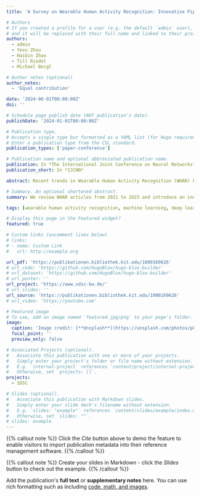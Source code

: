 ```yaml
---
title: 'A Survey on Wearable Human Activity Recognition: Innovative Pipeline Development for Enhanced Research and Practice'

# Authors
# If you created a profile for a user (e.g. the default `admin` user), write the username (folder name) here
# and it will be replaced with their full name and linked to their profile.
authors:
  - admin
  - Yexu Zhou
  - Haibin Zhao
  - Till Riedel
  - Michael Beigl

# Author notes (optional)
author_notes:
  - 'Equal contribution'

date: '2024-06-01T00:00:00Z'
doi: ''

# Schedule page publish date (NOT publication's date).
publishDate: '2024-01-01T00:00:00Z'

# Publication type.
# Accepts a single type but formatted as a YAML list (for Hugo requirements).
# Enter a publication type from the CSL standard.
publication_types: ['paper-conference']

# Publication name and optional abbreviated publication name.
publication: In *The International Joint Conference on Neural Networks*
publication_short: In *IJCNN*

abstract: Recent trends in Wearable Human Activity Recognition (WHAR) have led to an unprecedented 42.9\% increase in scholarly articles in 2022, underscoring the urgency for a comprehensive review to systematically categorize their varied research directions. Moreover, our analysis reveals that the contributions of current articles often deviate from the traditional stages of the human activity recognition pipeline, as established in prior literature. This misalignment suggests the necessity for an updated pipeline that more accurately reflects the intricacies and nuances of WHAR studies. In response, we review WHAR articles from 2021 to 2023 and introduce an innovative WHAR pipeline, emphasizing a research-focused approach. This new pipeline offers distinct advantages. It provides researchers with a clear and systematic categorization of WHAR articles, thereby enhancing understanding of the field. For practitioners, it facilitates the selection of customized methods for each stage, thereby optimizing final assembled model efficacy.

# Summary. An optional shortened abstract.
summary: We review WHAR articles from 2021 to 2023 and introduce an innovative WHAR pipeline, emphasizing a research-focused approach. This new pipeline offers distinct advantages. it provides researchers with a clear and systematic categorization of WHAR articles, thereby enhancing understanding of the field. For practitioners, it facilitates the selection of customized methods for each stage, thereby optimizing final assembled model efficacy.

tags: [wearable human activity recognition, machine learning, deep learning]

# Display this page in the Featured widget?
featured: true

# Custom links (uncomment lines below)
# links:
# - name: Custom Link
#   url: http://example.org

url_pdf: 'https://publikationen.bibliothek.kit.edu/1000169626'
# url_code: 'https://github.com/HugoBlox/hugo-blox-builder'
# url_dataset: 'https://github.com/HugoBlox/hugo-blox-builder'
# url_poster: ''
url_project: 'https://www.sdsc-bw.de/'
# url_slides: ''
url_source: 'https://publikationen.bibliothek.kit.edu/1000169626'
# url_video: 'https://youtube.com'

# Featured image
# To use, add an image named `featured.jpg/png` to your page's folder.
image:
  caption: 'Image credit: [**Unsplash**](https://unsplash.com/photos/pLCdAaMFLTE)'
  focal_point: ''
  preview_only: false

# Associated Projects (optional).
#   Associate this publication with one or more of your projects.
#   Simply enter your project's folder or file name without extension.
#   E.g. `internal-project` references `content/project/internal-project/index.md`.
#   Otherwise, set `projects: []`.
projects:
  - SDSC

# Slides (optional).
#   Associate this publication with Markdown slides.
#   Simply enter your slide deck's filename without extension.
#   E.g. `slides: "example"` references `content/slides/example/index.md`.
#   Otherwise, set `slides: ""`.
# slides: example
---
```


{{% callout note %}}
Click the _Cite_ button above to demo the feature to enable visitors to import publication metadata into their reference management software.
{{% /callout %}}

{{% callout note %}}
Create your slides in Markdown - click the _Slides_ button to check out the example.
{{% /callout %}}

Add the publication's **full text** or **supplementary notes** here. You can use rich formatting such as including [code, math, and images](https://docs.hugoblox.com/content/writing-markdown-latex/).
